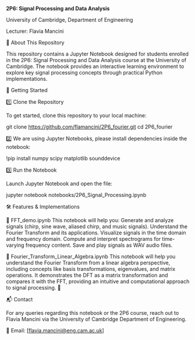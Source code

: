 **2P6: Signal Processing and Data Analysis**

University of Cambridge, Department of Engineering

Lecturer: Flavia Mancini

📌 About This Repository

This repository contains a Jupyter Notebook designed for students enrolled in the 2P6: Signal Processing and Data Analysis course at the University of Cambridge. The notebook provides an interactive learning environment to explore key signal processing concepts through practical Python implementations.


🚀 Getting Started

1️⃣ Clone the Repository

To get started, clone this repository to your local machine:

git clone https://github.com/flamancini/2P6_fourier.git
cd 2P6_fourier

2️⃣ We are using Jupyter Notebooks, please install dependencies inside the notebook:

!pip install numpy scipy matplotlib sounddevice

3️⃣ Run the Notebook

Launch Jupyter Notebook and open the file:

jupyter notebook notebooks/2P6_Signal_Processing.ipynb


🛠 Features & Implementations

📌 FFT_demo.ipynb
This notebook will help you:
Generate and analyze signals (chirp, sine wave, aliased chirp, and music signals).
Understand the Fourier Transform and its applications.
Visualize signals in the time domain and frequency domain.
Compute and interpret spectrograms for time-varying frequency content.
Save and play signals as WAV audio files.

📌 Fourier_Transform_Linear_Algebra.ipynb
This notebook will help you understand the Fourier Transform from a linear algebra perspective, including concepts like basis transformations, eigenvalues, and matrix operations. It demonstrates the DFT as a matrix transformation and compares it with the FFT, providing an intuitive and computational approach to signal processing. 🚀


📬 Contact

For any queries regarding this notebook or the 2P6 course, reach out to Flavia Mancini via the University of Cambridge Department of Engineering.

📧 Email: [flavia.mancini@eng.cam.ac.uk]


